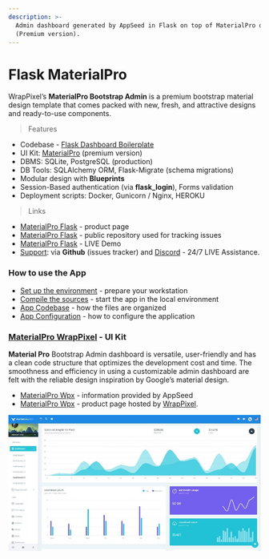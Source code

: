 ```yaml
---
description: >-
  Admin dashboard generated by AppSeed in Flask on top of MaterialPro design
  (Premium version).
---
```


# Flask MaterialPro

WrapPixel’s **MaterialPro Bootstrap Admin** is a premium bootstrap material design template that comes packed with new, fresh, and attractive designs and ready-to-use components. 

> Features

* Codebase - [Flask Dashboard Boilerplate](../../boilerplate-code/flask-dashboard.md)
* UI Kit: [MaterialPro](../../content/bootstrap-template/materialpro-wpx.md) \(premium version\)  
* DBMS: SQLite, PostgreSQL \(production\)
* DB Tools: SQLAlchemy ORM, Flask-Migrate \(schema migrations\)
* Modular design with **Blueprints**
* Session-Based authentication \(via **flask\_login**\), Forms validation
* Deployment scripts: Docker, Gunicorn / Nginx, HEROKU 

> Links

* [MaterialPro Flask](https://appseed.us/admin-dashboards/flask-material-dashboard-wpx-pro) - product page
* [MaterialPro Flask](https://github.com/app-generator/flask-material-wpx-pro) - public repository used for tracking issues  
* [MaterialPro Flask](https://flask-material-wpx-pro.appseed-srv1.com/) - LIVE Demo
* [Support](https://appseed.us/support):  via **Github** \(issues tracker\) and [Discord](https://discord.gg/fZC6hup) - 24/7 LIVE Assistance. 



### How to use the App

* [Set up the environment](../../boilerplate-code/flask-dashboard.md#environment) - prepare your workstation
* [Compile the sources](../../boilerplate-code/flask-dashboard.md#build-the-app-1) - start the app in the local environment
* [App Codebase](../../boilerplate-code/flask-dashboard.md#app-codebase) - how the files are organized
* [App Configuration](../../boilerplate-code/flask-dashboard.md#app-configuration) - how to configure the application



### [MaterialPro WrapPixel](../../content/bootstrap-template/materialpro-wpx.md) - UI Kit

**Material Pro** Bootstrap Admin dashboard is versatile, user-friendly and has a clean code structure that optimizes the development cost and time. The smoothness and efficiency in using a customizable admin dashboard are felt with the reliable design inspiration by Google’s material design.

* [MaterialPro Wpx](../../content/bootstrap-template/materialpro-wpx.md) - information provided by AppSeed
* [MaterialPro Wpx](https://bit.ly/2NRHoFb) - product page hosted by [WrapPixel](../../content/partners/wrappixel.md). 

![MaterialPro - Premium Bootstrap Template.](../../.gitbook/assets/docs-cover-materialpro-wpx.jpg)

